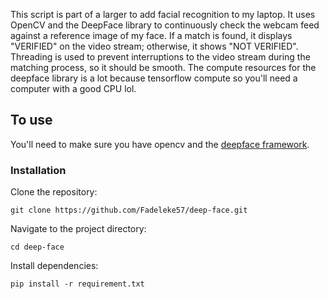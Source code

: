 This script is part of a larger to add facial recognition to my laptop. It uses OpenCV and the DeepFace library to continuously check the webcam feed against a reference image of my face. If a match is found, it displays "VERIFIED" on the video stream; otherwise, it shows "NOT VERIFIED". Threading is used to prevent interruptions to the video stream during the matching process, so it should be smooth.
The compute resources for the deepface library is a lot because tensorflow compute so you'll need a computer with a good CPU lol.

## To use

You'll need to make sure you have opencv and the [deepface framework](https://github.com/serengil/deepface).

### Installation

Clone the repository: 
```
git clone https://github.com/Fadeleke57/deep-face.git
```
Navigate to the project directory: 
```
cd deep-face
```

Install dependencies:
```
pip install -r requirement.txt
``` 
